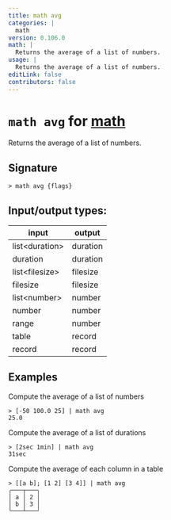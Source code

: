 ```yaml
---
title: math avg
categories: |
  math
version: 0.106.0
math: |
  Returns the average of a list of numbers.
usage: |
  Returns the average of a list of numbers.
editLink: false
contributors: false
---
```

<!-- This file is automatically generated. Please edit the command in https://github.com/nushell/nushell instead. -->

# `math avg` for [math](/commands/categories/math.md)

<div class='command-title'>Returns the average of a list of numbers.</div>

## Signature

```> math avg {flags} ```


## Input/output types:

| input          | output   |
| -------------- | -------- |
| list&lt;duration&gt; | duration |
| duration       | duration |
| list&lt;filesize&gt; | filesize |
| filesize       | filesize |
| list&lt;number&gt;   | number   |
| number         | number   |
| range          | number   |
| table          | record   |
| record         | record   |
## Examples

Compute the average of a list of numbers
```nu
> [-50 100.0 25] | math avg
25.0
```

Compute the average of a list of durations
```nu
> [2sec 1min] | math avg
31sec
```

Compute the average of each column in a table
```nu
> [[a b]; [1 2] [3 4]] | math avg
╭───┬───╮
│ a │ 2 │
│ b │ 3 │
╰───┴───╯
```
